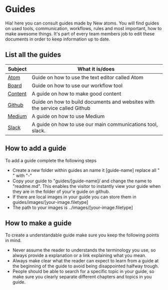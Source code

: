 # Guides
Hia! here you can consult guides made by New atoms. You will find guides on used tools, communication, workflows, rules and most important, how to make awesome things. It's part of every team members job to edit these documents in order to keep information up to date.  

## List all the guides
|Subject |What it is/does              |
|--------|-----------------------------|
|[Atom](..guide/atom-guide/readme.md)| Guide on how to use the text editor called Atom |
|[Board](../guide/board-guide/readme.md) | Guide on how to use our workflow tool |
|[Content](../guide/board-guide/)| A guide on how to make good content|
|[Github](github-guide.md) | Guide on how to build documents and websites with the service called Github |
|[Medium](medium-guide.md)| A guide on how to use Medium |
|[Slack](slack-guide.md) | A guide on how to use our main communications tool, slack.

## How to add a guide
To add a guide complete the following steps
* Create a new folder within guides an name it [guide-name] replace all " " with "-"
* Copy your guide to "guides/[guide-name]/ and change the name to "readme.md". This enables the visitor to instantly view your guide when they are in the folder of your'e guide on github.
* If there are local images in your guide you can store them in guides/images/[your-image.filetype]
* The path to your images is ../images/[your-image.filetype]

## How to make a guide
To create a understandable guide make sure you keep the following points in mind.
* Never assume the reader to understands the terminology you use, so always provide a explanation or a link explaining what you mean.
* Always make clear what the reader can expect to learn from a guide at the beginning of the guide to avoid being disappointed halfway trough.
* People should be able to search for a specific topic in your guide, so make sure you clearly separate different chapters and topics in you guide.

